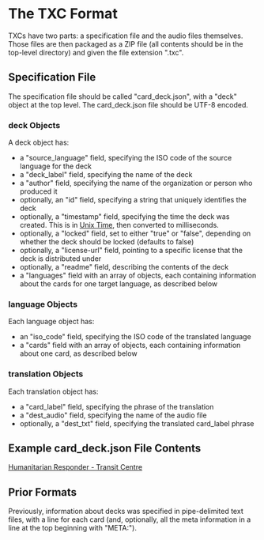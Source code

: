 # The TXC Format

TXCs have two parts: a specification file and the audio files themselves. Those files are then packaged as a ZIP file (all contents should be in the top-level directory) and given the file extension ".txc".

## Specification File

The specification file should be called "card_deck.json", with a "deck" object at the top level. The card_deck.json file should be UTF-8 encoded.

### deck Objects

A deck object has:
- a "source_language" field, specifying the ISO code of the source language for the deck
- a "deck_label" field, specifying the name of the deck
- a "author" field, specifying the name of the organization or person who produced it
- optionally, an "id" field, specifying a string that uniquely identifies the deck
- optionally, a "timestamp" field, specifying the time the deck was created. This is in [Unix Time](https://en.wikipedia.org/wiki/Unix_time), then converted to milliseconds. 
- optionally, a "locked" field, set to either "true" or "false", depending on whether the deck should be locked (defaults to false)
- optionally, a "license-url" field, pointing to a specific license that the deck is distributed under
- optionally, a "readme" field, describing the contents of the deck
- a "languages" field with an array of objects, each containing information about the cards for one target language, as described below

### language Objects

Each language object has:
- an "iso_code" field, specifying the ISO code of the translated language
- a "cards" field with an array of objects, each containing information about one card, as described below

### translation Objects

Each translation object has:
- a "card_label" field, specifying the phrase of the translation
- a "dest_audio" field, specifying the name of the audio file
- optionally, a "dest_txt" field, specifying the translated card_label phrase

## Example card_deck.json File Contents

[Humanitarian Responder - Transit Centre](https://github.com/translation-cards/default-deck/blob/master/txc/card_deck.json)

## Prior Formats

Previously, information about decks was specified in pipe-delimited text files, with a line for each card (and, optionally, all the meta information in a line at the top beginning with "META:").


